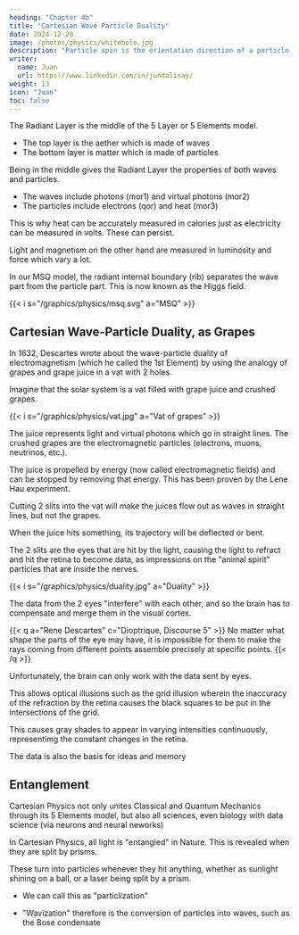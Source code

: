 ```yaml
---
heading: "Chapter 4b"
title: "Cartesian Wave Particle Duality"
date: 2024-12-28
image: /photos/physics/whitehole.jpg
description: "Particle spin is the orientation direction of a particle."
writer:
  name: Juan
  url: https://www.linkedin.com/in/jundalisay/
weight: 13
icon: "Juan"
toc: false
---
```



<!-- Cartesian Wave-Particle Duality and Double-Slit --> 

The Radiant Layer is the middle of the 5 Layer or 5 Elements model. 
- The top layer is the aether which is made of waves
- The bottom layer is matter which is made of particles

Being in the middle gives the Radiant Layer the properties of both waves and particles. 
- The waves include photons (mor1) and virtual photons (mor2)
- The particles include electrons (qor) and heat (mor3)

This is why heat can be accurately measured in calories just as electricity can be measured in volts. These can persist. 

Light and magnetism on the other hand are measured in luminosity and force which vary a lot. 

In our MSQ model, the radiant internal boundary (rib) separates the wave part from the particle part. This is now known as the Higgs field. 

{{< i s="/graphics/physics/msq.svg" a="MSQ" >}}



## Cartesian Wave-Particle Duality, as Grapes

In 1632, Descartes wrote about the wave-particle duality of electromagnetism (which he called the 1st Element) by using the analogy of grapes and grape juice in a vat with 2 holes.

Imagine that the solar system is a vat filled with grape juice and crushed grapes. 


{{< i s="/graphics/physics/vat.jpg" a="Vat of grapes" >}}


The juice represents light and virtual photons which go in straight lines. The crushed grapes are the electromagnetic particles (electrons, muons, neutrinos, etc.).

The juice is propelled by energy (now called electromagnetic fields) and can be stopped by removing that energy. This has been proven by the Lene Hau experiment. 

Cutting 2 slits into the vat will make the juices flow out as waves in straight lines, but not the grapes. 

When the juice hits something, its trajectory will be deflected or bent.

The 2 slits are the eyes that are hit by the light, causing the light to refract and hit the retina to become data, as impressions on the "animal spirit" particles that are inside the nerves.  

{{< i s="/graphics/physics/duality.jpg" a="Duality" >}}


The data from the 2 eyes "interfere" with each other, and so the brain has to compensate and merge them in the visual cortex.

{{< q a="Rene Descartes" c="Dioptrique, Discourse 5" >}}
No matter what shape the parts of the eye may have, it is impossible for them to make the rays coming from different points assemble precisely at specific points.
{{< /q >}}


Unfortunately, the brain can only work with the data sent by eyes. 

This allows optical illusions such as the grid illusion wherein the inaccuracy of the refraction by the retina causes the black squares to be put in the intersections of the grid. 

This causes gray shades to appear in varying intensities continuously, representimg the constant changes in the retina.

The data is also the basis for ideas and memory 


## Entanglement

Cartesian Physics not only unites Classical and Quantum Mechanics through its 5 Elements model, but also all sciences, even biology with data science (via neurons and neural neworks)

In Cartesian Physics, all light is "entangled" in Nature. This is revealed when they are split by prisms. 

These turn into particles whenever they hit anything, whether as sunlight shining on a ball, or a laser being split by a prism.
- We can call this as "particlization"
- "Wavization" therefore is the conversion of particles into waves, such as the Bose condensate

  <!-- detect light but not the other particles.  -->

<!-- True motion or potential motion.  -->

